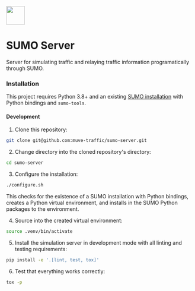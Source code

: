 <img src="https://drive.google.com/uc?id=1DbOz3wWzPobyg11mDMITEp5FIcfRnZTw" height=50px />

# SUMO Server
Server for simulating traffic and relaying traffic information programatically through SUMO.

### Installation
This project requires Python 3.8+ and an existing [SUMO installation](https://sumo.dlr.de/docs/Downloads.php) with Python bindings and `sumo-tools`.

#### Development
1. Clone this repository:
```bash
git clone git@github.com:muve-traffic/sumo-server.git
```

2. Change directory into the cloned repository's directory:
```bash
cd sumo-server
```

3. Configure the installation:
```bash
./configure.sh
```
This checks for the existence of a SUMO installation with Python bindings, creates a Python virtual environment, and installs in the SUMO Python packages to the environment.

4. Source into the created virtual environment:
```bash
source .venv/bin/activate
```

5. Install the simulation server in development mode with all linting and testing requirements:
```bash
pip install -e '.[lint, test, tox]'
```

6. Test that everything works correctly:
```bash
tox -p
```
